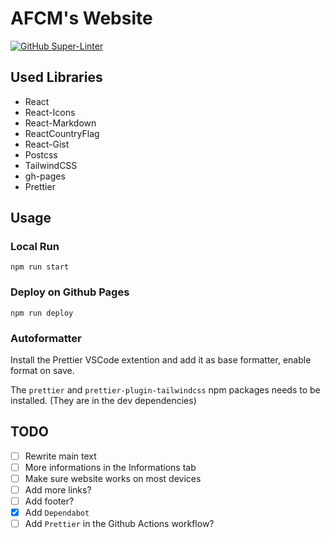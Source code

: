 # AFCM's Website

[![GitHub Super-Linter](https://github.com/AFCMS/AFCMS.github.io/workflows/Linting/badge.svg)](https://github.com/marketplace/actions/super-linter)

## Used Libraries

- React
- React-Icons
- React-Markdown
- ReactCountryFlag
- React-Gist
- Postcss
- TailwindCSS
- gh-pages
- Prettier

## Usage

### Local Run

`npm run start`

### Deploy on Github Pages

`npm run deploy`

### Autoformatter

Install the Prettier VSCode extention and add it as base formatter, enable format on save.

The `prettier` and `prettier-plugin-tailwindcss` npm packages needs to be installed. (They are in the dev dependencies)

## TODO

- [ ] Rewrite main text
- [ ] More informations in the Informations tab
- [ ] Make sure website works on most devices
- [ ] Add more links?
- [ ] Add footer?
- [x] Add `Dependabot`
- [ ] Add `Prettier` in the Github Actions workflow?
